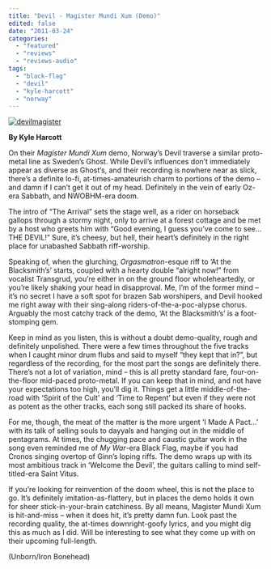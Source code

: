 ```yaml
---
title: "Devil - Magister Mundi Xum (Demo)"
edited: false
date: "2011-03-24"
categories:
  - "featured"
  - "reviews"
  - "reviews-audio"
tags:
  - "black-flag"
  - "devil"
  - "kyle-harcott"
  - "norway"
---
```


[![](http://www.hellbound.ca/wp-content/uploads/2011/03/devilmagister.jpg "devilmagister")](http://www.hellbound.ca/wp-content/uploads/2011/03/devilmagister.jpg)

**By Kyle Harcott**

On their _Magister Mundi Xum_ demo, Norway’s Devil traverse a similar proto-metal line as Sweden’s Ghost. While Devil’s influences don’t immediately appear as diverse as Ghost‘s, and their recording is nowhere near as slick, there’s a definite lo-fi, at-times-amateurish charm to portions of the demo – and damn if I can’t get it out of my head. Definitely in the vein of early Oz-era Sabbath, and NWOBHM-era doom.

The intro of “The Arrival” sets the stage well, as a rider on horseback gallops through a stormy night, only to arrive at a forest cottage and be met by a host who greets him with “Good evening, I guess you’ve come to see… THE DEVIL!” Sure, it’s cheesy, but hell, their heart’s definitely in the right place for unabashed Sabbath riff-worship.

Speaking of, when the glurching, _Orgasmatron_\-esque riff to ‘At the Blacksmith’s’ starts, coupled with a hearty double “alright now!” from vocalist Transgrud, you’re either in on the ground floor wholeheartedly, or you’re likely shaking your head in disapproval. Me, I’m of the former mind – it’s no secret I have a soft spot for brazen Sab worshipers, and Devil hooked me right away with their sing-along riders-of-the-a-poc-alypse chorus. Arguably the most catchy track of the demo, ‘At the Blacksmith’s’ is a foot-stomping gem.

Keep in mind as you listen, this is without a doubt demo-quality, rough and definitely unpolished. There were a few times throughout the five tracks when I caught minor drum flubs and said to myself “they kept that in?”, but regardless of the recording, for the most part the songs are definitely there. There’s not a lot of variation, mind – this is all pretty standard fare, four-on-the-floor mid-paced proto-metal. If you can keep that in mind, and not have your expectations too high, you’ll dig it. Things get a little middle-of-the-road with ‘Spirit of the Cult’ and ‘Time to Repent’ but even if they were not as potent as the other tracks, each song still packed its share of hooks.

For me, though, the meat of the matter is the more urgent ‘I Made A Pact…’ with its talk of selling souls to dayyals and hanging out in the middle of pentagrams. At times, the chugging pace and caustic guitar work in the song even reminded me of _My War_\-era Black Flag, maybe if you had Cronos singing overtop of Ginn’s loping riffs. The demo wraps up with its most ambitious track in ‘Welcome the Devil’, the guitars calling to mind self-titled-era Saint Vitus.

If you’re looking for reinvention of the doom wheel, this is not the place to go. It’s definitely imitation-as-flattery, but in places the demo holds it own for sheer stick-in-your-brain catchiness. By all means, Magister Mundi Xum is hit-and-miss – when it does hit, it’s pretty damn fun. Look past the recording quality, the at-times downright-goofy lyrics, and you might dig this as much as I did. Will be interesting to see what they come up with on their upcoming full-length.

(Unborn/Iron Bonehead)
